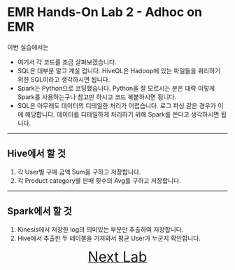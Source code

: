 # EMR Hands-On Lab 2 - Adhoc on EMR

이번 실습에서는


 * 여기서 각 코드를 조금 살펴보겠습니다.
 * SQL은 대부분 알고 계실 겁니다. HiveQL은 Hadoop에 있는 파일들을 쿼리하기 위한 SQL이라고 생각하시면 됩니다. 
 * Spark는 Python으로 코딩했습니다. Python을 잘 모르시는 분은 대략 이렇게 Spark를 사용하는구나 참고만 하시고 코드 복붙하시면 됩니다. 
 * SQL은 아무래도 데이터의 디테일한 처리가 어렵습니다. 로그 파싱 같은 경우가 이에 해당합니다. 데이터를 디테일하게 처리하기 위해 Spark를 쓴다고 생각하시면 됩니다.
 
<hr>

## Hive에서 할 것
1. 각 User별 구매 금액 Sum을 구하고 저장합니다.
2. 각 Product category별 판매 횟수의 Avg를 구하고 저장합니다.

<hr>

## Spark에서 할 것
1. Kinesis에서 저장한 log의 의미있는 부분만 추출하여 저장합니다.
2. Hive에서 추출한 두 테이블을 가져와서 평균 User가 누군지 확인합니다.


<center><a href="/emrlab/lab3"><font size="6">Next Lab</font></a></center>
